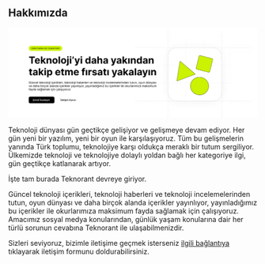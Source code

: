 ## Hakkımızda
![](https://raw.githubusercontent.com/teknorantcom/.github/main/TEKNORANTv2.png)

Teknoloji dünyası gün geçtikçe gelişiyor ve gelişmeye devam ediyor. Her gün yeni bir yazılım, yeni bir oyun ile karşılaşıyoruz. Tüm bu gelişmelerin yanında Türk toplumu, teknolojiye karşı oldukça meraklı bir tutum sergiliyor. Ülkemizde teknoloji ve teknolojiye dolaylı yoldan bağlı her kategoriye ilgi, gün geçtikçe katlanarak artıyor.

İşte tam burada Teknorant devreye giriyor.

Güncel teknoloji içerikleri, teknoloji haberleri ve teknoloji incelemelerinden tutun, oyun dünyası ve daha birçok alanda içerikler yayınlıyor, yayınladığımız bu içerikler ile okurlarımıza maksimum fayda sağlamak için çalışıyoruz. Amacımız sosyal medya konularından, günlük yaşam konularına dair her türlü sorunun cevabına Teknorant ile ulaşabilmenizdir.

Sizleri seviyoruz, bizimle iletişime geçmek isterseniz [ilgili bağlantıya](https://teknorant.com/iletisim/) tıklayarak iletişim formunu doldurabilirsiniz.
